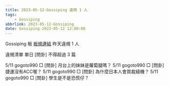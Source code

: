 ```yaml
---
title: 2023-05-12-Gossiping 違規 1 人
tags:
    - Gossiping
abbrlink: 2023-05-12-Gossiping
date: Gossiping-2023-05-12 12:00:00
---
```

Gossiping 板 [板規連結](https://www.ptt.cc/bbs/Gossiping/M.1637425085.A.07D.html)
昨天違規 1 人
<!-- more -->

違規清單
單日 [問卦] 不得超過 3 篇

5/11 gogoto990 □ [問卦] 月台上的妹妹是蘿蔔腿嗎？
5/11 gogoto990 □ [問卦] 捷運沒有ACC喔？
5/11 gogoto990 □ [問卦] 為什麼日本人會買裁縫機？
5/11 gogoto990 □ [問卦] 學生是不是恐慌仔？